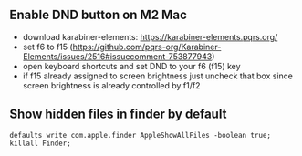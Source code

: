 ## Enable DND button on M2 Mac

* download karabiner-elements: https://karabiner-elements.pqrs.org/
* set f6 to f15 (https://github.com/pqrs-org/Karabiner-Elements/issues/2516#issuecomment-753877943)
* open keyboard shortcuts and set DND to your f6 (f15) key
* if f15 already assigned to screen brightness just uncheck that box since screen brightness is already controlled by f1/f2

## Show hidden files in finder by default

```
defaults write com.apple.finder AppleShowAllFiles -boolean true; killall Finder;
```
